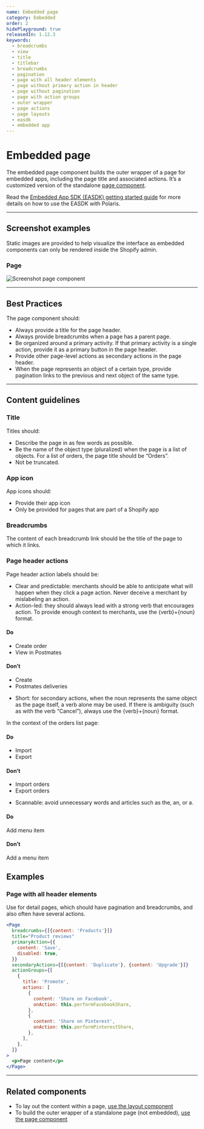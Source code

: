 ```yaml
---
name: Embedded page
category: Embedded
order: 2
hidePlayground: true
releasedIn: 1.12.3
keywords:
  - breadcrumbs
  - view
  - title
  - titlebar
  - breadcrumbs
  - pagination
  - page with all header elements
  - page without primary action in header
  - page without pagination
  - page with action groups
  - outer wrapper
  - page actions
  - page layouts
  - easdk
  - embedded app
---
```


# Embedded page

The embedded page component builds the outer wrapper of a page for embedded apps, including the page title and associated actions. It’s a customized version of the standalone [page component](https://polaris.shopify.com/components/structure/page#navigation).

Read the [Embedded App SDK (EASDK) getting started guide](https://github.com/Shopify/polaris/blob/master/documentation/Embedded%20apps.md) for more details on how to use the EASDK with Polaris.

---

## Screenshot examples

Static images are provided to help visualize the interface as embedded components can only be rendered inside the Shopify admin.

### Page

![Screenshot page component](embedded/page/page.jpg)

---

## Best Practices

The page component should:

* Always provide a title for the page header.
* Always provide breadcrumbs when a page has a parent page.
* Be organized around a primary activity. If that primary activity is a single action, provide it as a primary button in the page header.
* Provide other page-level actions as secondary actions in the page header.
* When the page represents an object of a certain type, provide pagination links to the previous and next object of the same type.

---

## Content guidelines

### Title

Titles should:

* Describe the page in as few words as possible.
* Be the name of the object type (pluralized) when the page is a list of objects. For a list of orders, the page title should be “Orders”.
* Not be truncated.

### App icon

App icons should:

* Provide their app icon
* Only be provided for pages that are part of a Shopify app

### Breadcrumbs

The content of each breadcrumb link should be the title of the page to which it links.

### Page header actions

Page header action labels should be:

* Clear and predictable: merchants should be able to anticipate what will
  happen when they click a page action. Never deceive a merchant by mislabeling an action.
* Action-led: they should always lead with a strong verb that encourages
  action. To provide enough context to merchants, use the {verb}+{noun} format.

<!-- usagelist -->

#### Do

* Create order
* View in Postmates

#### Don’t

* Create
* Postmates deliveries

<!-- end -->

* Short: for secondary actions, when the noun represents the same object as
  the page itself, a verb alone may be used. If there is ambiguity (such as
  with the verb “Cancel”), always use the {verb}+{noun} format.

In the context of the orders list page:

<!-- usagelist -->

#### Do

* Import
* Export

#### Don’t

* Import orders
* Export orders

<!-- end -->

* Scannable: avoid unnecessary words and articles such as the, an, or a.

<!-- usageblock -->

#### Do

Add menu item

#### Don’t

Add a menu item

<!-- end -->

## Examples

### Page with all header elements

Use for detail pages, which should have pagination and breadcrumbs, and also often have several actions.

```jsx
<Page
  breadcrumbs={[{content: 'Products'}]}
  title="Product reviews"
  primaryAction={{
    content: 'Save',
    disabled: true,
  }}
  secondaryActions={[{content: 'Duplicate'}, {content: 'Upgrade'}]}
  actionGroups={[
    {
      title: 'Promote',
      actions: [
        {
          content: 'Share on Facebook',
          onAction: this.performFacebookShare,
        },
        {
          content: 'Share on Pinterest',
          onAction: this.performPinterestShare,
        },
      ],
    },
  ]}
>
  <p>Page content</p>
</Page>
```

---

## Related components

* To lay out the content within a page, [use the layout component](/components/structure/layout)
* To build the outer wrapper of a standalone page (not embedded), [use the page component](https://polaris.shopify.com/components/structure/page#navigation)
